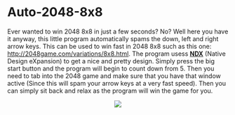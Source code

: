 # Auto-2048-8x8

Ever wanted to win 2048 8x8 in just a few seconds? No? Well here you have it anyway, this little program automatically spams the down, left and right arrow keys. This can be used to win fast in 2048 8x8 such as this one: http://2048game.com/variations/8x8.html.
The program usess [**NDX**](https://github.com/kris701/NDX) (Native Design eXpansion) to get a nice and pretty design.
Simply press the big start button and the program will begin to count down from 5. Then you need to tab into the 2048 game and make sure that you have that window active (Since this will spam your arrow keys at a very fast speed). Then you can simply sit back and relax as the program will win the game for you.

 <p align="center">
 <img src ="https://ykupga.db.files.1drv.com/y4mL2ERxE94We5LL2fom6i3ucGg6a1w3uisXOdBI5D9KRGJCkNhPNQq0fyrBnEPKxl_PAU_DwL9RlozfGmpDD_-zVc8KI7trS_kWU3JoCFuMrFSK4GmdL6ePlKa88acVCbKoTTo17O5KCjiMhRC7UsMdtGuA4S3rv_vNDXZ1txBNxORj83Tnp19OMTIml27DzCkR_XPySCBlj5eTqx6_CO8CA?width=545&height=147&cropmode=none" />
</p>
